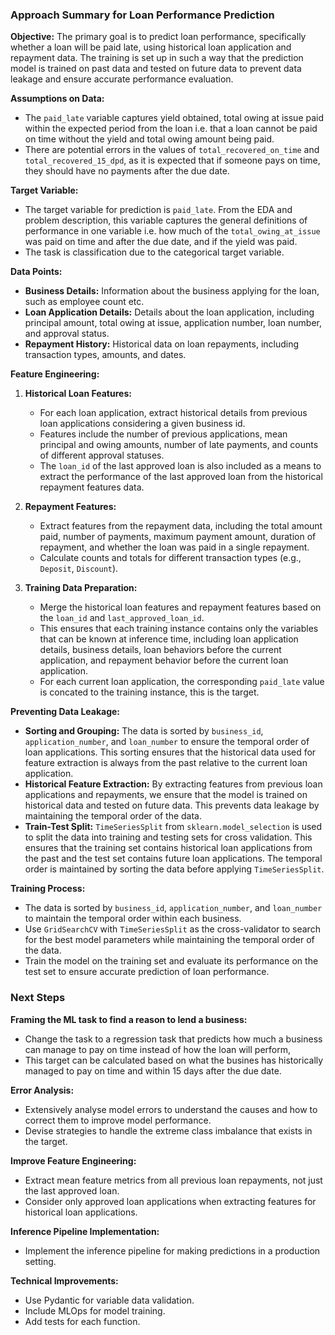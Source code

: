 ### Approach Summary for Loan Performance Prediction

**Objective:**
The primary goal is to predict loan performance, specifically whether a loan will be paid late, using historical loan application and repayment data. The training is set up in such a way that the prediction model is trained on past data and tested on future data to prevent data leakage and ensure accurate performance evaluation.

**Assumptions on Data:**
- The `paid_late` variable captures yield obtained, total owing at issue paid within the expected period from the loan i.e. that a loan cannot be paid on time without the yield and total owing amount being paid.
- There are potential errors in the values of `total_recovered_on_time` and `total_recovered_15_dpd`, as it is expected that if someone pays on time, they should have no payments after the due date.

**Target Variable:**
- The target variable for prediction is `paid_late`. From the EDA and problem description, this variable captures the general definitions of performance in one variable i.e. how much of the `total_owing_at_issue` was paid on time and after the due date, and if the yield was paid.
- The task is classification due to the categorical target variable.

**Data Points:**
- **Business Details:** Information about the business applying for the loan, such as employee count etc.
- **Loan Application Details:** Details about the loan application, including principal amount, total owing at issue, application number, loan number, and approval status.
- **Repayment History:** Historical data on loan repayments, including transaction types, amounts, and dates.

**Feature Engineering:**
1. **Historical Loan Features:**
   - For each loan application, extract historical details from previous loan applications considering a given business id.
   - Features include the number of previous applications, mean principal and owing amounts, number of late payments, and counts of different approval statuses.
   - The `loan_id` of the last approved loan is also included as a means to extract the performance of the last approved loan from the historical repayment features data.

2. **Repayment Features:**
   - Extract features from the repayment data, including the total amount paid, number of payments, maximum payment amount, duration of repayment, and whether the loan was paid in a single repayment.
   - Calculate counts and totals for different transaction types (e.g., `Deposit`, `Discount`).

3. **Training Data Preparation:**
   - Merge the historical loan features and repayment features based on the `loan_id` and `last_approved_loan_id`.
   - This ensures that each training instance contains only the variables that can be known at inference time, including loan application details, business details, loan behaviors before the current application, and repayment behavior before the current loan application.
   - For each current loan application, the corresponding `paid_late` value is concated to the training instance, this is the target.

**Preventing Data Leakage:**
- **Sorting and Grouping:** The data is sorted by `business_id`, `application_number`, and `loan_number` to ensure the temporal order of loan applications. This sorting ensures that the historical data used for feature extraction is always from the past relative to the current loan application.
- **Historical Feature Extraction:** By extracting features from previous loan applications and repayments, we ensure that the model is trained on historical data and tested on future data. This prevents data leakage by maintaining the temporal order of the data.
- **Train-Test Split:** `TimeSeriesSplit` from `sklearn.model_selection` is used to split the data into training and testing sets for cross validation. This ensures that the training set contains historical loan applications from the past and the test set contains future loan applications. The temporal order is maintained by sorting the data before applying `TimeSeriesSplit`.

**Training Process:**
- The data is sorted by `business_id`, `application_number`, and `loan_number` to maintain the temporal order within each business.
- Use `GridSearchCV` with `TimeSeriesSplit` as the cross-validator to search for the best model parameters while maintaining the temporal order of the data.
- Train the model on the training set and evaluate its performance on the test set to ensure accurate prediction of loan performance.

### Next Steps

**Framing the ML task to find a reason to lend a business:**
- Change the task to a regression task that predicts how much a business can manage to pay on time instead of how the loan will perform,
- This target can be calculated based on what the busines has historically managed to pay on time and within 15 days after the due date.

**Error Analysis:**
- Extensively analyse model errors to understand the causes and how to correct them to improve model performance.
- Devise strategies to handle the extreme class imbalance that exists in the target.

**Improve Feature Engineering:**
- Extract mean feature metrics from all previous loan repayments, not just the last approved loan.
- Consider only approved loan applications when extracting features for historical loan applications.

**Inference Pipeline Implementation:**
- Implement the inference pipeline for making predictions in a production setting.

**Technical Improvements:**
- Use Pydantic for variable data validation.
- Include MLOps for model training.
- Add tests for each function.